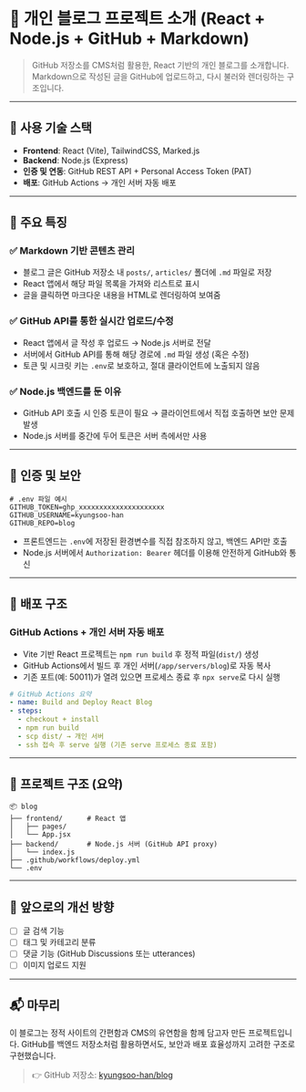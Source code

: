 # 📝 개인 블로그 프로젝트 소개 (React + Node.js + GitHub + Markdown)

> GitHub 저장소를 CMS처럼 활용한, React 기반의 개인 블로그를 소개합니다.
> Markdown으로 작성된 글을 GitHub에 업로드하고, 다시 불러와 렌더링하는 구조입니다.

---

## 🔧 사용 기술 스택

* **Frontend**: React (Vite), TailwindCSS, Marked.js
* **Backend**: Node.js (Express)
* **인증 및 연동**: GitHub REST API + Personal Access Token (PAT)
* **배포**: GitHub Actions → 개인 서버 자동 배포

---

## 📌 주요 특징

### ✅ Markdown 기반 콘텐츠 관리

* 블로그 글은 GitHub 저장소 내 `posts/`, `articles/` 폴더에 `.md` 파일로 저장
* React 앱에서 해당 파일 목록을 가져와 리스트로 표시
* 글을 클릭하면 마크다운 내용을 HTML로 렌더링하여 보여줌

### ✅ GitHub API를 통한 실시간 업로드/수정

* React 앱에서 글 작성 후 업로드 → Node.js 서버로 전달
* 서버에서 GitHub API를 통해 해당 경로에 `.md` 파일 생성 (혹은 수정)
* 토큰 및 시크릿 키는 `.env`로 보호하고, 절대 클라이언트에 노출되지 않음

### ✅ Node.js 백엔드를 둔 이유

* GitHub API 호출 시 인증 토큰이 필요 → 클라이언트에서 직접 호출하면 보안 문제 발생
* Node.js 서버를 중간에 두어 토큰은 서버 측에서만 사용

---

## 🔐 인증 및 보안

```env
# .env 파일 예시
GITHUB_TOKEN=ghp_xxxxxxxxxxxxxxxxxxxxx
GITHUB_USERNAME=kyungsoo-han
GITHUB_REPO=blog
```

* 프론트엔드는 `.env`에 저장된 환경변수를 직접 참조하지 않고, 백엔드 API만 호출
* Node.js 서버에서 `Authorization: Bearer` 헤더를 이용해 안전하게 GitHub와 통신

---

## 🚀 배포 구조

### GitHub Actions + 개인 서버 자동 배포

* Vite 기반 React 프로젝트는 `npm run build` 후 정적 파일(`dist/`) 생성
* GitHub Actions에서 빌드 후 개인 서버(`/app/servers/blog`)로 자동 복사
* 기존 포트(예: 50011)가 열려 있으면 프로세스 종료 후 `npx serve`로 다시 실행

```yml
# GitHub Actions 요약
- name: Build and Deploy React Blog
- steps:
  - checkout + install
  - npm run build
  - scp dist/ → 개인 서버
  - ssh 접속 후 serve 실행 (기존 serve 프로세스 종료 포함)
```

---

## 📂 프로젝트 구조 (요약)

```
📦 blog
├── frontend/      # React 앱
│   ├── pages/
│   └── App.jsx
├── backend/       # Node.js 서버 (GitHub API proxy)
│   └── index.js
├── .github/workflows/deploy.yml
└── .env
```

---

## 🎯 앞으로의 개선 방향

* [ ] 글 검색 기능
* [ ] 태그 및 카테고리 분류
* [ ] 댓글 기능 (GitHub Discussions 또는 utterances)
* [ ] 이미지 업로드 지원

---

## 📬 마무리

이 블로그는 정적 사이트의 간편함과 CMS의 유연함을 함께 담고자 만든 프로젝트입니다.
GitHub를 백엔드 저장소처럼 활용하면서도, 보안과 배포 효율성까지 고려한 구조로 구현했습니다.

> 👉 GitHub 저장소: [kyungsoo-han/blog](https://github.com/kyungsoo-han/blog)
